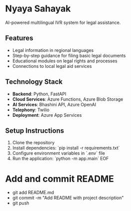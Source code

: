 # Nyaya Sahayak

AI-powered multilingual IVR system for legal assistance.

## Features

- Legal information in regional languages
- Step-by-step guidance for filing basic legal documents
- Educational modules on legal rights and processes
- Connections to local legal aid services

## Technology Stack

- **Backend**: Python, FastAPI
- **Cloud Services**: Azure Functions, Azure Blob Storage
- **AI Services**: Bhashini API, Azure OpenAI
- **Telephony**: Twilio
- **Deployment**: Azure App Services

## Setup Instructions

1. Clone the repository
2. Install dependencies: \`pip install -r requirements.txt\`
3. Configure environment variables in \`.env\` file
4. Run the application: \`python -m app.main\`
EOF

# Add and commit README
- git add README.md
- git commit -m "Add README with project description"
- git push

